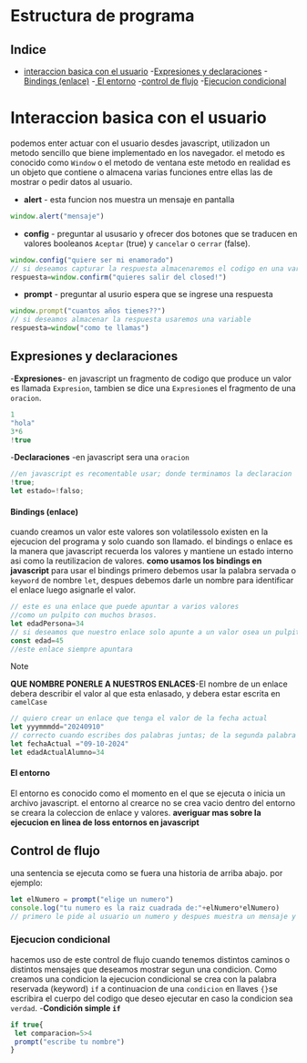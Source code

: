 # Estructura de programa
## Indice
- [interaccion basica con el usuario](#interaccion-basica-con-el-usuario)
-[Expresiones y declaraciones](#expresiones-y-declaraciones)
-[Bindings (enlace)](#bindings-enlace)
-[ El entorno](#el-entorno)
-[control de flujo](#control-de-flujo)
-[Ejecucion condicional](#ejecucion-condicional)
# Interaccion basica con el usuario
podemos enter actuar con el usuario desdes javascript, utilizadon un metodo sencillo que biene implementado en los navegador.
el metodo es conocido como `Window` o el metodo de ventana este metodo en realidad es un objeto que contiene o almacena varias funciones entre ellas las de mostrar o pedir datos al usuario.
- **alert** - esta funcion nos muestra un mensaje en pantalla
```js
window.alert("mensaje")
```
- **config** - preguntar al ususario y ofrecer dos botones que se traducen en valores booleanos `Aceptar` (true) y `cancelar` o `cerrar` (false).
```js
window.config("quiere ser mi enamorado")
// si deseamos capturar la respuesta almacenaremos el codigo en una variable
respuesta=window.confirm("quieres salir del closed!")
```
- **prompt** - preguntar al usurio espera que se ingrese una respuesta
```js
window.prompt("cuantos años tienes??")
// si deseamos almacenar la respuesta usaremos una variable
respuesta=window("como te llamas")
```
## Expresiones y declaraciones
-**Expresiones**- en javascript un fragmento de codigo que produce un valor es llamada `Expresion`, tambien se dice una `Expresion`es el fragmento de una `oracion`.
```js
1
"hola"
3*6
!true
```
-**Declaraciones** -en javascript sera una `oracion`
```js
//en javascript es recomentable usar; donde terminamos la declaracion
!true;
let estado=!falso; 
```
#### Bindings (enlace)
cuando creamos un valor este valores son volatilessolo existen en la ejecucion del programa y solo cuando son llamado.
el bindings o enlace es la manera que javascript recuerda los valores y mantiene un estado interno asi como la reutilizacion de valores.
**como usamos los bindings en javascript**
para usar el bindings primero debemos usar la palabra servada o `keyword`  de nombre `let`, despues debemos darle un nombre para identificar el enlace luego asignarle el valor.
```js
// este es una enlace que puede apuntar a varios valores 
//como un pulpito con muchos brasos.
let edadPersona=34
// si deseamos que nuestro enlace solo apunte a un valor osea un pulpito con un brasito entonces para crear  este enlace debemos hacer el uso de la keywor const.
const edad=45
//este enlace siempre apuntara 
```
> [!NOTE]
> **QUE NOMBRE PONERLE A NUESTROS ENLACES**-El nombre de un enlace debera describir el valor al que esta enlasado, y debera estar escrita en `camelCase`
```js
// quiero crear un enlace que tenga el valor de la fecha actual
let yyymmmdd="20240910"
// correcto cuando escribes dos palabras juntas; de la segunda palabra se debe iniciar con mayuscula a esto se llama camelCase,en javascript solo se utiliza _
let fechaActual ="09-10-2024"
let edadActualAlumno=34
```
#### El entorno
El entorno es conocido como el momento en el que se ejecuta o inicia un archivo javascript.
el entorno al crearce no se crea vacio  dentro del entorno se creara la coleccion de enlace y valores. 
**averiguar mas sobre la ejecucion en linea de loss entornos en javascript**

## Control de flujo
una sentencia se ejecuta como se fuera una historia de arriba abajo.
 por ejemplo:
 ```js
 let elNumero = prompt("elige un numero")
 console.log("tu numero es la raiz cuadrada de:"+elNumero*elNumero)
 // primero le pide al usuario un numero y despues muestra un mensaje y el cuadrado de ese numero
 ```
 ### Ejecucion condicional
 hacemos uso de este control de flujo cuando tenemos distintos caminos o distintos mensajes que deseamos mostrar segun una condicion. Como creamos una condicion la ejecucion condicional se crea con la palabra reservada (keyword) `if` a continuacion de una `condicion` en llaves `{}`se escribira el cuerpo del codigo que deseo ejecutar en caso la condicion sea `verdad`.
 -**Condición simple `if`**
 ```js
 if true{
  let comparacion=5>4
  prompt("escribe tu nombre")
}
 ```
